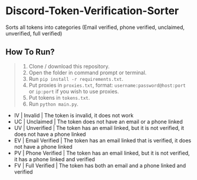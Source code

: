 # Discord-Token-Verification-Sorter
Sorts all tokens into categories (Email verified, phone verified, unclaimed, unverified, full verified)

## How To Run?
> 1) Clone / download this repository.
> 2) Open the folder in command prompt or terminal.
> 3) Run `pip install -r requirements.txt`.
> 4) Put proxies in  `proxies.txt`, format: `username:password@host:port` or `ip:port` if you wish to use proxies.
> 5) Put tokens in `tokens.txt`.
> 6) Run `python main.py`.

- IV | Invalid | The token is invalid, it does not work 
- UC | Unclaimed | The token does not have an email or a phone linked 
- UV | Unverified | The token has an email linked, but it is not verified, it does not have a phone linked 
- EV | Email Verified | The token has an email linked that is verified, it does not have a phone linked 
- PV | Phone Verified | The token has an email linked, but it is not verified, it has a phone linked and verified 
- FV | Full Verified | The token has both an email and a phone linked and verified 
